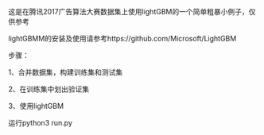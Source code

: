 这是在腾讯2017广告算法大赛数据集上使用lightGBM的一个简单粗暴小例子，仅供参考

lightGBMM的安装及使用请参考https://github.com/Microsoft/LightGBM

步骤：

1、合并数据集，构建训练集和测试集

2、在训练集中划出验证集

3、使用lightGBM

运行python3 run.py
